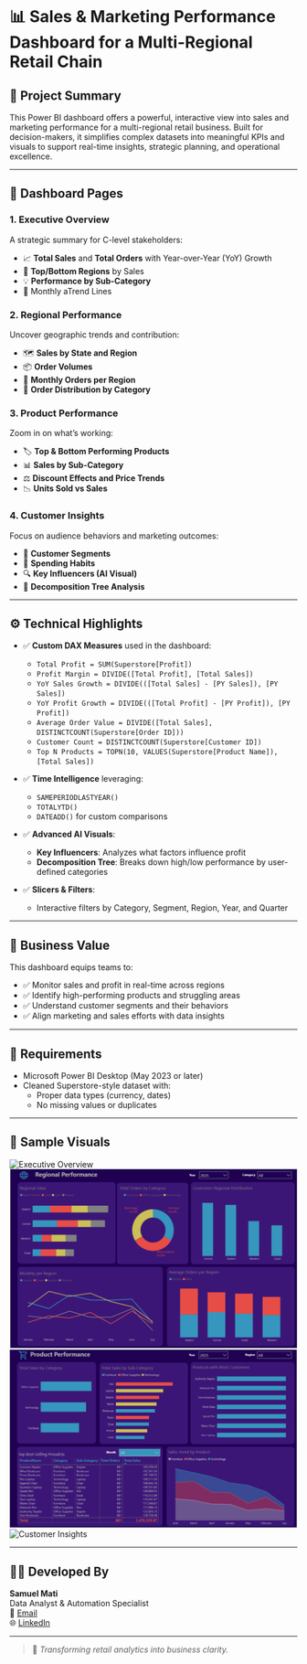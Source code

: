 # 📊 Sales & Marketing Performance Dashboard for a Multi-Regional Retail Chain

## 🧾 Project Summary

This Power BI dashboard offers a powerful, interactive view into sales and marketing performance for a multi-regional retail business. Built for decision-makers, it simplifies complex datasets into meaningful KPIs and visuals to support real-time insights, strategic planning, and operational excellence.

---

## 📂 Dashboard Pages

### 1. Executive Overview
A strategic summary for C-level stakeholders:
- 📈 **Total Sales** and **Total Orders** with Year-over-Year (YoY) Growth
- 🧭 **Top/Bottom Regions** by Sales
- 💡 **Performance by Sub-Category**
- 📆 Monthly aTrend Lines

### 2. Regional Performance
Uncover geographic trends and contribution:
- 🗺️ **Sales by State and Region**
- 📦 **Order Volumes**
- 👤 **Monthly Orders per Region**
- 🔁 **Order Distribution by Category**

### 3. Product Performance
Zoom in on what’s working:
- 🏷️ **Top & Bottom Performing Products**
- 📊 **Sales by Sub-Category**
- ⚖️ **Discount Effects and Price Trends**
- 📉 **Units Sold vs Sales**

### 4. Customer Insights
Focus on audience behaviors and marketing outcomes:
- 👥 **Customer Segments**
- 🛒 **Spending Habits**
- 🔍 **Key Influencers (AI Visual)**
- 🌳 **Decomposition Tree Analysis**

---

## ⚙️ Technical Highlights

- ✅ **Custom DAX Measures** used in the dashboard:
  - `Total Profit = SUM(Superstore[Profit])`
  - `Profit Margin = DIVIDE([Total Profit], [Total Sales])`
  - `YoY Sales Growth = DIVIDE(([Total Sales] - [PY Sales]), [PY Sales])`
  - `YoY Profit Growth = DIVIDE(([Total Profit] - [PY Profit]), [PY Profit])`
  - `Average Order Value = DIVIDE([Total Sales], DISTINCTCOUNT(Superstore[Order ID]))`
  - `Customer Count = DISTINCTCOUNT(Superstore[Customer ID])`
  - `Top N Products = TOPN(10, VALUES(Superstore[Product Name]), [Total Sales])`

- ✅ **Time Intelligence** leveraging:
  - `SAMEPERIODLASTYEAR()`
  - `TOTALYTD()`
  - `DATEADD()` for custom comparisons

- ✅ **Advanced AI Visuals**:
  - **Key Influencers**: Analyzes what factors influence profit
  - **Decomposition Tree**: Breaks down high/low performance by user-defined categories

- ✅ **Slicers & Filters**:
  - Interactive filters by Category, Segment, Region, Year, and Quarter

---

## 💼 Business Value

This dashboard equips teams to:
- ✅ Monitor sales and profit in real-time across regions
- ✅ Identify high-performing products and struggling areas
- ✅ Understand customer segments and their behaviors
- ✅ Align marketing and sales efforts with data insights

---

## 🧰 Requirements

- Microsoft Power BI Desktop (May 2023 or later)
- Cleaned Superstore-style dataset with:
  - Proper data types (currency, dates)
  - No missing values or duplicates

---

## 📸 Sample Visuals

![Executive Overview](screenshots/overview.png)  
![Regional Performance](screenshots/regional.png)  
![Product Performance](screenshots/product.png)  
![Customer Insights](/screenshots/customers.png)

---

## 👨‍💻 Developed By

**Samuel Mati**  
Data Analyst & Automation Specialist  
📧 [Email](sammxsaf@gmail.com)  
🌐 [LinkedIn](https://www.linkedin.com/in/samuel-mati/)

---

> 🚀 *Transforming retail analytics into business clarity.*
